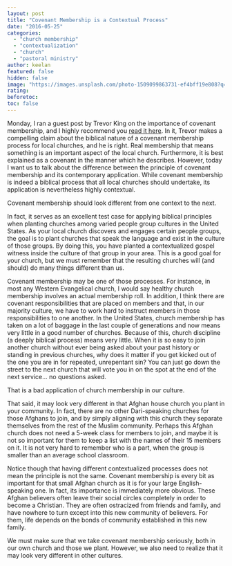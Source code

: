 ```yaml
---
layout: post
title: "Covenant Membership is a Contextual Process"
date: "2016-05-25"
categories:
  - "church membership"
  - "contextualization"
  - "church"
  - "pastoral ministry"
author: keelan
featured: false
hidden: false
image: "https://images.unsplash.com/photo-1509099863731-ef4bff19e808?q=80&w=2072&auto=format&fit=crop&ixlib=rb-4.0.3&ixid=M3wxMjA3fDB8MHxwaG90by1wYWdlfHx8fGVufDB8fHx8fA%3D%3D"
rating:
beforetoc:
toc: false
---
```


Monday, I ran a guest post by Trevor King on the importance of covenant membership, and I highly recommend you [read it here](http://blog.keelancook.com/2016/05/7-reasons-for-covenant-church-membership.html). In it, Trevor makes a compelling claim about the biblical nature of a covenant membership process for local churches, and he is right. Real membership that means something is an important aspect of the local church. Furthermore, it is best explained as a covenant in the manner which he describes. However, today I want us to talk about the difference between the principle of covenant membership and its contemporary application. While covenant membership is indeed a biblical process that all local churches should undertake, its application is nevertheless highly contextual.

Covenant membership should look different from one context to the next.

In fact, it serves as an excellent test case for applying biblical principles when planting churches among varied people group cultures in the United States. As your local church discovers and engages certain people groups, the goal is to plant churches that speak the language and exist in the culture of those groups. By doing this, you have planted a contextualized gospel witness inside the culture of that group in your area. This is a good goal for your church, but we must remember that the resulting churches will (and should) do many things different than us.

Covenant membership may be one of those processes. For instance, in most any Western Evangelical church, I would say healthy church membership involves an actual membership roll. In addition, I think there are covenant responsibilities that are placed on members and that, in our majority culture, we have to work hard to instruct members in those responsibilities to one another. In the United States, church membership has taken on a lot of baggage in the last couple of generations and now means very little in a good number of churches. Because of this, church discipline (a deeply biblical process) means very little. When it is so easy to join another church without ever being asked about your past history or standing in previous churches, why does it matter if you get kicked out of the one you are in for repeated, unrepentant sin? You can just go down the street to the next church that will vote you in on the spot at the end of the next service... no questions asked.

That is a bad application of church membership in our culture.

That said, it may look very different in that Afghan house church you plant in your community. In fact, there are no other Dari-speaking churches for those Afghans to join, and by simply aligning with this church they separate themselves from the rest of the Muslim community. Perhaps this Afghan church does not need a 5-week class for members to join, and maybe it is not so important for them to keep a list with the names of their 15 members on it. It is not very hard to remember who is a part, when the group is smaller than an average school classroom.

Notice though that having different contextualized processes does not mean the principle is not the same. Covenant membership is every bit as important for that small Afghan church as it is for your large English-speaking one. In fact, its importance is immediately more obvious. These Afghan believers often leave their social circles completely in order to become a Christian. They are often ostracized from friends and family, and have nowhere to turn except into this new community of believers. For them, life depends on the bonds of community established in this new family.

We must make sure that we take covenant membership seriously, both in our own church and those we plant. However, we also need to realize that it may look very different in other cultures.
